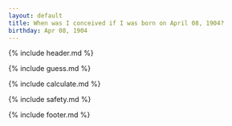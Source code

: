 ```yaml
---
layout: default
title: When was I conceived if I was born on April 08, 1904?
birthday: Apr 08, 1904
---
```


{% include header.md %}

{% include guess.md %}

{% include calculate.md %}

{% include safety.md %}

{% include footer.md %}



